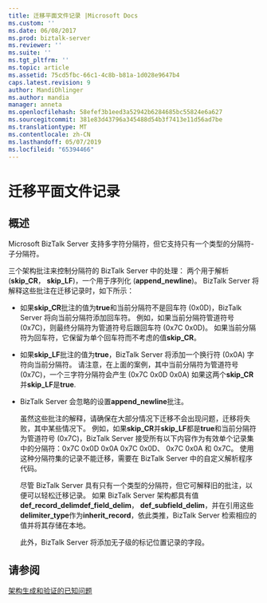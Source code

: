 ```yaml
---
title: 迁移平面文件记录 |Microsoft Docs
ms.custom: ''
ms.date: 06/08/2017
ms.prod: biztalk-server
ms.reviewer: ''
ms.suite: ''
ms.tgt_pltfrm: ''
ms.topic: article
ms.assetid: 75cd5fbc-66c1-4c8b-b81a-1d028e9647b4
caps.latest.revision: 9
author: MandiOhlinger
ms.author: mandia
manager: anneta
ms.openlocfilehash: 58efef3b1eed3a52942b6284685bc55824e6a627
ms.sourcegitcommit: 381e83d43796a345488d54b3f7413e11d56ad7be
ms.translationtype: MT
ms.contentlocale: zh-CN
ms.lasthandoff: 05/07/2019
ms.locfileid: "65394466"
---
```

# <a name="migrate-flat-file-records"></a>迁移平面文件记录

## <a name="overview"></a>概述
Microsoft BizTalk Server 支持多字符分隔符，但它支持只有一个类型的分隔符-子分隔符。 
  
 三个架构批注来控制分隔符的 BizTalk Server 中的处理： 两个用于解析 (**skip_CR**， **skip_LF**)，一个用于序列化 (**append_newline**)。 BizTalk Server 将解释这些批注在迁移记录时，如下所示：  
  
- 如果**skip_CR**批注的值为**true**和当前分隔符不是回车符 (0x0D)，BizTalk Server 将向当前分隔符添加回车符。 例如，如果当前分隔符管道符号 (0x7C)，则最终分隔符为管道符号后跟回车符 (0x7C 0x0D)。 如果当前分隔符为回车符，它保留为单个回车符而不考虑的值**skip_CR**。  
  
- 如果**skip_LF**批注的值为**true**，BizTalk Server 将添加一个换行符 (0x0A) 字符向当前分隔符。 请注意，在上面的案例，其中当前分隔符为管道符号 (0x7C)，一个三字符分隔符会产生 (0x7C 0x0D 0x0A) 如果这两个**skip_CR**并**skip_LF**是**true**.  
  
- BizTalk Server 会忽略的设置**append_newline**批注。  
  
  虽然这些批注的解释，请确保在大部分情况下迁移不会出现问题，迁移将失败，其中某些情况下。 例如，如果**skip_CR**并**skip_LF**都是**true**和当前分隔符为管道符号 (0x7C)，BizTalk Server 接受所有以下内容作为有效单个记录集中的分隔符：0x7C 0x0D 0x0A 0x7C 0x0D、 0x7C 0x0A 和 0x7C。 使用这种分隔符集的记录不能迁移，需要在 BizTalk Server 中的自定义解析程序代码。  
  
  尽管 BizTalk Server 具有只有一个类型的分隔符，但它可解释旧的批注，以便可以轻松迁移记录。 如果 BizTalk Server 架构都具有值**def_record_delimdef_field_delim**， **def_subfield_delim**，并在引用这些**delimiter_type**作为**inherit_record**，依此类推，BizTalk Server 检索相应的值并将其存储在本地。  
  
  此外，BizTalk Server 将添加无子级的标记位置记录的字段。  
  
## <a name="see-also"></a>请参阅  
 [架构生成和验证的已知问题](../core/known-issues-with-schema-generation-and-validation.md)
